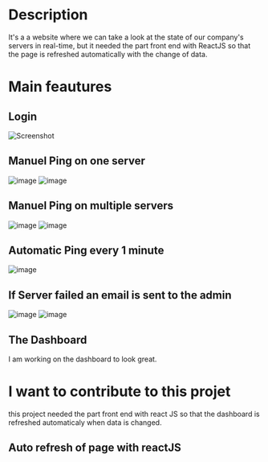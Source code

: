 # Description
It's a a website where we can take a look at the state of our company's servers in real-time, but it needed the part front end with ReactJS so that the page is refreshed automatically with the change of data.

# Main feautures
## Login
![Screenshot](ImagesReadME/screenshot.png)

## Manuel Ping on one server
![image](https://lh4.googleusercontent.com/9h_C6Jk0z7YCmHd6t4TYBxCM-n0ucoBqIrYQ2iEbF5OZd18efTlXdzm5mBWuTZ_rMAHYPgkZaQ6BCEXK2vQe4F8eAY80qsXeVYZoSa_G=s1600)
![image](https://lh5.googleusercontent.com/i7ZN-E-8yqtNt-ocqmN2GX6cQzM9JWI6xe-qLh0uPxjfNKK-5skBsqQB54zocCIBzkATNDsra7UDmyZs9pTRCeokPdZGqjqciaCbQsdZ=s1600)

## Manuel Ping on multiple servers
![image](https://lh6.googleusercontent.com/FiZ7q3p3a2X6hjxVVJwCZabMtna33L7FJXsQ410M55MoMchZC1xxrwenMbUVD3F_L40NLC-O3-e00fV76_5i-TahCjwSiMP7za8RkDUD=s1600)
![image](https://lh3.googleusercontent.com/ozqP6MNfjUtrTdoGqAn4Y5bp_mcmBqcvqiRdLrOcT4f0x37R-9S6ziazx25mB8HaQP7VYxMDuMv7pNnLaAaFXMRUdejE4MMSXu_PFz4I=s1600)

## Automatic Ping every 1 minute 
![image](https://lh4.googleusercontent.com/CdP0szrk1sr3Gn4WZKjcjyWfXjmuhKBV47py34OJQA05TZ9XnMkxv40p90HUNOs_cWNOX1kjE7sA512HdbijYCYJIJLRWT6UEAqUpCHS=s1600)

## If Server failed an email is sent to the admin
![image](https://lh3.googleusercontent.com/Xv1Ssqk87ZqF9D6GXDMq1VkIJyaGXGLBqSBXaMn4MxKNwvmv9-t0UizBwZXmN7iattco61jl-arySsfqogkJNvctyPBh85Q9X10fdn71=s1600)
![image](https://lh5.googleusercontent.com/QDid4v085aJO9FzgLdAXgLMbkGI2jcFx7f0jA42JnuUKlZLLGn8E9X_WFTj2EGm5mMwfwwxDKjyLpEiB7wicAta1Z5qBpXh3ZecPxVfv=s745)
## The Dashboard 
I am working on the dashboard to look great.

# I want to contribute to this projet
this project needed the part front end with react JS so that the dashboard is refreshed automaticaly when data is changed.

## Auto refresh of page with reactJS
